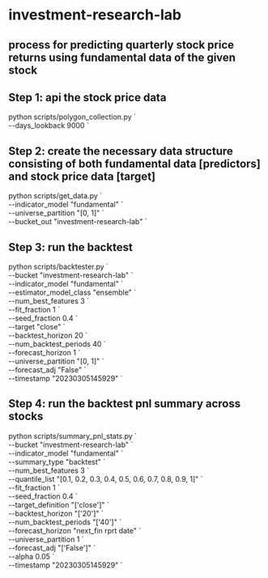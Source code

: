 # investment-research-lab

## process for predicting quarterly stock price returns using fundamental data of the given stock

## Step 1: api the stock price data  
python scripts/polygon_collection.py \`  
--days_lookback 9000 \`  


## Step 2: create the necessary data structure consisting of both fundamental data [predictors] and stock price data [target]
python scripts/get_data.py \`  
--indicator_model "fundamental" \`  
--universe_partition "[0, 1]" \`  
--bucket_out "investment-research-lab" \`   


## Step 3: run the backtest
python scripts/backtester.py \`  
--bucket "investment-research-lab" \`  
--indicator_model "fundamental" \`  
--estimator_model_class "ensemble" \`  
--num_best_features 3 \`  
--fit_fraction 1 \`  
--seed_fraction 0.4 \`  
--target "close" \`  
--backtest_horizon 20 \`  
--num_backtest_periods 40 \`  
--forecast_horizon 1 \`  
--universe_partition "[0, 1]" \`  
--forecast_adj "False" \`  
--timestamp "20230305145929" \`    


## Step 4: run the backtest pnl summary across stocks
python scripts/summary_pnl_stats.py \`  
--bucket "investment-research-lab" \`  
--indicator_model "fundamental" \`  
--summary_type "backtest" \`  
--num_best_features 3 \`  
--quantile_list "[0.1, 0.2, 0.3, 0.4, 0.5, 0.6, 0.7, 0.8, 0.9, 1]" \`  
--fit_fraction 1 \`  
--seed_fraction 0.4 \`  
--target_definition "['close']" \`  
--backtest_horizon "['20']" \`  
--num_backtest_periods "['40']" \`  
--forecast_horizon "next_fin rprt date" \`  
--universe_partition 1 \`  
--forecast_adj "['False']" \`  
--alpha 0.05 \`   
--timestamp "20230305145929" \`    
